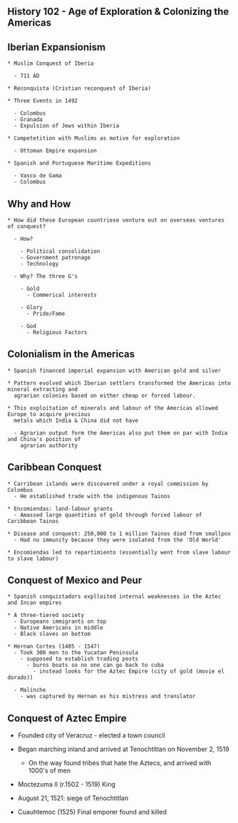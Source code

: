 ## History 102 - Age of Exploration & Colonizing the Americas

## Iberian Expansionism

    * Muslim Conquest of Iberia 
     
      - 711 AD

    * Reconquista (Cristian reconquest of Iberia)

    * Three Events in 1492
      
      - Colombus
      - Granada
      - Expulsion of Jews within Iberia

    * Competetition with Muslims as motive for exploration
      
      - Ottoman Empire expansion

    * Spanish and Portuguese Maritime Expeditions
      
      - Vasco de Gama
      - Colombus

## Why and How

    * How did these European countriese venture out on overseas ventures of conquest?

      - How?
       
        - Political consolidation
        - Government patronage 
        - Technology

      - Why? The three G's
        
        - Gold 
          - Commerical interests
        
        - Glory
          - Pride/Fame
        
        - God
          - Religious Factors

## Colonialism in the Americas 

    * Spanish financed imperial expansion with American gold and silver

    * Pattern evolved which Iberian settlers transformed the Americas into mineral extracting and
      agrarian colonies based on either cheap or forced labour.

    * This exploitation of minerals and labour of the Americas allowed Europe to acquire precious
      metals which India & China did not have

      - Agrarian output form the Americas also put them on par with India and China's position of
        agrarian authority

## Caribbean Conquest

    * Carribean islands were discovered under a royal commission by Colombus
      - He established trade with the indigenous Tainos

    * Encomiendas: land-labour grants
      - Amassed large quantities of gold through forced labour of Caribbean Tainos

    * Disease and conquest: 250,000 to 1 million Tainos died from smallpox
      - Had no immunity because they were isolated from the 'Old World'

    * Encomiendas led to repartimiento (essentially went from slave labour  to slave labour)

## Conquest of Mexico and Peur

    * Spanish conquistadors explloited internal weaknesses in the Aztec and Incan empires

    * A three-tiered society
      - Europeans immigrants on top
      - Native Americans in middle
      - Black slaves on bottom

    * Hernan Cortes (1485 - 1547)
      - Took 300 men to the Yucatan Peninsula
        - supposed to establish trading posts
          - burns boats so no one can go back to cuba
            - instead looks for the Aztec Empire (city of gold (movie el dorado))

      - Malinche
        - was captured by Hernan as his mistress and translator 

## Conquest of Aztec Empire

   * Founded city of Veracruz - elected a town council

   * Began marching inland and arrived at Tenochtitlan on November 2, 1519
     - On the way found tribes that hate the Aztecs, and arrived with 1000's of men

   * Moctezuma II (r.1502 - 1519) King

   * August 21, 1521: siege of Tenochtitlan

   - Cuauhtemoc (1525) Final emporer found and killed 
